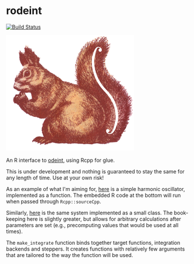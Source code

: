 # rodeint

[![Build Status](https://travis-ci.org/richfitz/rodeint.png?branch=master)](https://travis-ci.org/richfitz/rodeint)

![rodeint logo](https://github.com/richfitz/rodeint/raw/master/extra/rodeint.png)

An R interface to [odeint](http://headmyshoulder.github.io/odeint-v2/downloads.html), using Rcpp for glue.

This is under development and nothing is guaranteed to stay the same for any length of time.  Use at your own risk!

As an example of what I'm aiming for, [here](https://github.com/richfitz/rodeint/blob/master/inst/examples/harmonic_oscillator_cpp.cpp) is a simple harmonic oscillator, implemented as a function.  The embedded R code at the bottom will run when passed through `Rcpp::sourceCpp`.

Similarly, [here](https://github.com/richfitz/rodeint/blob/master/inst/examples/harmonic_oscillator_class.cpp) is the same system implemented as a small class.  The book-keeping here is slightly greater, but allows for arbitrary calculations after parameters are set (e.g., precomputing values that would be used at all times).

The `make_integrate` function binds together target functions, integration backends and steppers.  It creates functions with relatively few arguments that are tailored to the way the function will be used.
